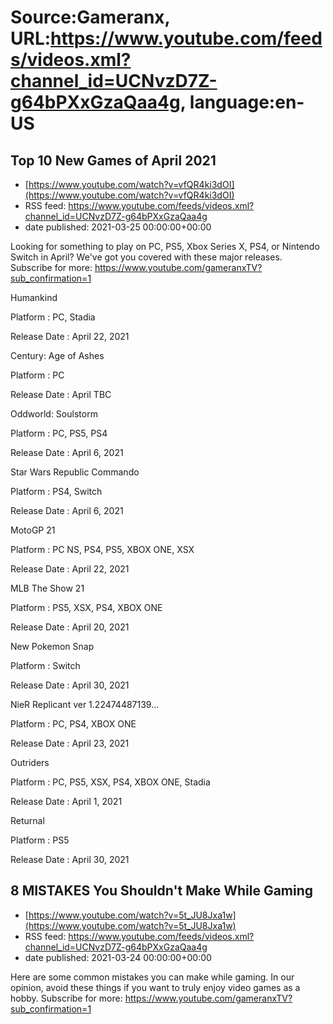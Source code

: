 # Source:Gameranx, URL:https://www.youtube.com/feeds/videos.xml?channel_id=UCNvzD7Z-g64bPXxGzaQaa4g, language:en-US

## Top 10 New Games of April 2021
 - [https://www.youtube.com/watch?v=vfQR4ki3dOI](https://www.youtube.com/watch?v=vfQR4ki3dOI)
 - RSS feed: https://www.youtube.com/feeds/videos.xml?channel_id=UCNvzD7Z-g64bPXxGzaQaa4g
 - date published: 2021-03-25 00:00:00+00:00

Looking for something to play on PC, PS5, Xbox Series X, PS4, or Nintendo Switch in April? We've got you covered with these major releases.
Subscribe for more: https://www.youtube.com/gameranxTV?sub_confirmation=1

Humankind 

Platform : PC, Stadia

Release Date :  April 22, 2021



Century: Age of Ashes 

Platform : PC

Release Date : April TBC



Oddworld: Soulstorm 

Platform : PC, PS5, PS4

Release Date : April 6, 2021



Star Wars Republic Commando 

Platform : PS4, Switch

Release Date : April 6, 2021



MotoGP 21

Platform : PC NS, PS4, PS5, XBOX ONE, XSX

Release Date : April 22, 2021



MLB The Show 21 

Platform : PS5, XSX, PS4, XBOX ONE

Release Date : April 20, 2021



New Pokemon Snap 

Platform : Switch

Release Date : April 30, 2021



NieR Replicant ver 1.22474487139... 

Platform : PC, PS4, XBOX ONE

Release Date : April 23, 2021



Outriders 

Platform : PC, PS5, XSX, PS4, XBOX ONE, Stadia

Release Date : April 1, 2021



Returnal 

Platform : PS5

Release Date : April 30, 2021

## 8 MISTAKES You Shouldn't Make While Gaming
 - [https://www.youtube.com/watch?v=5t_JU8Jxa1w](https://www.youtube.com/watch?v=5t_JU8Jxa1w)
 - RSS feed: https://www.youtube.com/feeds/videos.xml?channel_id=UCNvzD7Z-g64bPXxGzaQaa4g
 - date published: 2021-03-24 00:00:00+00:00

Here are some common mistakes you can make while gaming. In our opinion, avoid these things if you want to truly enjoy video games as a hobby.
Subscribe for more: https://www.youtube.com/gameranxTV?sub_confirmation=1

